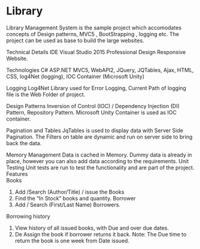# Library

Library Management System is the sample project which accomodates concepts of Design patterns, MVC5 , BootStrapping , logging etc. 
The project can be used as base to build the large websites.


Technical Details IDE  Visual Studio 2015 Professional 
Design Responsive Website. 

Technologies   C# ASP.NET MVC5, WebAPI2, JQuery, JQTables, Ajax, HTML, CSS, log4Net (logging), IOC Container (Microsoft Unity) 

Logging  Log4Net Library used for Error Logging, Current Path of logging file is the Web Folder of project. 

Design Patterns Inversion of Control (IOC) / Dependency Injection (DI) Pattern,   Repository Pattern. Microsoft Unity Container is used as IOC container.  

Pagination and Tables JqTables is used to display data with Server Side Pagination. The Filters on table are dynamic and run on server side to bring back the data. 


Memory Management Data is cached in Memory. Dummy data is already in place, however you can also add data according to the requirements. 
Unit Testing Unit tests are run to test the functionality and are part of the project. 
Features     
Books 
1. Add /Search (Author/Title)  / issue the Books 
2. Find the “In Stock” books and quantity. 
Borrower 
1. Add / Search (First/Last Name) Borrowers. 
 
 Borrowing history 
 1. View history of all issued books, with Due and over due dates. 
 2. De Assign the book if borrower returns it back. Note: The Due time to return the book is one week from Date issued. 
